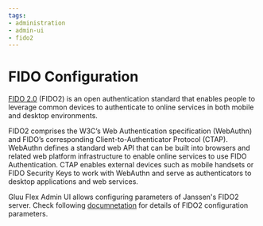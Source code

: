 ```yaml
---
tags:
- administration
- admin-ui
- fido2
---
```

# FIDO Configuration

[FIDO 2.0](https://fidoalliance.org/) (FIDO2) is an open authentication standard that enables people to leverage common devices to authenticate to online services in both mobile and desktop environments.

FIDO2 comprises the W3C’s Web Authentication specification (WebAuthn) and FIDO’s corresponding Client-to-Authenticator Protocol (CTAP). WebAuthn defines a standard web API that can be built into browsers and related web platform infrastructure to enable online services to use FIDO Authentication. CTAP enables external devices such as mobile handsets or FIDO Security Keys to work with WebAuthn and serve as authenticators to desktop applications and web services.

Gluu Flex Admin UI allows configuring parameters of Janssen's FIDO2 server. Check following [documnetation](https://docs.jans.io/v1.0.15/admin/fido/config/) for details of FIDO2 configuration parameters.  